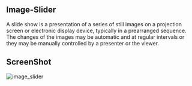 ## Image-Slider

A slide show is a presentation of a series of still images on a projection screen or electronic display device, typically in a prearranged sequence. 
The changes of the images may be automatic and at regular intervals or they may be manually controlled by a presenter or the viewer.

## ScreenShot

![image_slider](https://user-images.githubusercontent.com/67471717/115906185-d28c9900-a484-11eb-865d-64163de28d12.PNG)
